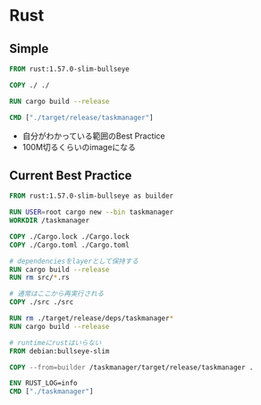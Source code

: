 # Rust

## Simple

```Dockerfile
FROM rust:1.57.0-slim-bullseye

COPY ./ ./

RUN cargo build --release

CMD ["./target/release/taskmanager"]
```

* 自分がわかっている範囲のBest Practice
* 100M切るくらいのimageになる

## Current Best Practice

```Dockerfile
FROM rust:1.57.0-slim-bullseye as builder

RUN USER=root cargo new --bin taskmanager
WORKDIR /taskmanager

COPY ./Cargo.lock ./Cargo.lock
COPY ./Cargo.toml ./Cargo.toml

# dependenciesをlayerとして保持する
RUN cargo build --release
RUN rm src/*.rs

# 通常はここから再実行される
COPY ./src ./src

RUN rm ./target/release/deps/taskmanager*
RUN cargo build --release

# runtimeにrustはいらない
FROM debian:bullseye-slim

COPY --from=builder /taskmanager/target/release/taskmanager .

ENV RUST_LOG=info
CMD ["./taskmanager"]
```
